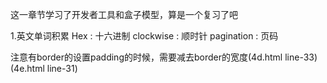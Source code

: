 这一章节学习了开发者工具和盒子模型，算是一个复习了吧

1.英文单词积累
    Hex : 十六进制
    clockwise : 顺时针
    pagination : 页码

注意有border的设置padding的时候，需要减去border的宽度(4d.html line-33) (4e.html line-31)